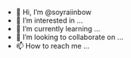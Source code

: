- 👋 Hi, I’m @soyraiinbow
- 👀 I’m interested in ...
- 🌱 I’m currently learning ...
- 💞️ I’m looking to collaborate on ...
- 📫 How to reach me ...

<!---
soyraiinbow/soyraiinbow is a ✨ special ✨ repository because its `README.md` (this file) appears on your GitHub profile.
You can click the Preview link to take a look at your changes.
--->

